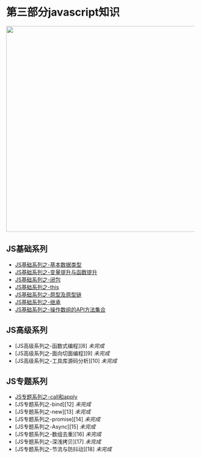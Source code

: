 # 第三部分javascript知识
 
<image src="https://github.com/MarsPen/-notes-summary/blob/master/images/javaScript.png" width="550"></image>

## JS基础系列
* [JS基础系列之-基本数据类型][1]
* [JS基础系列之-变量提升与函数提升][2]
* [JS基础系列之-闭包][3]
* [JS基础系列之-this][4]
* [JS基础系列之-原型及原型链][5]
* [JS基础系列之-继承][6] 
* [JS基础系列之-操作数组的API方法集合][7]

## JS高级系列
* [JS高级系列之-函数式编程][8] *未完成*
* [JS高级系列之-面向切面编程][9] *未完成*
* [JS高级系列之-工具库源码分析][10] *未完成*

## JS专题系列
* [JS专题系列之-call和apply][11]
* [JS专题系列之-bind][12] *未完成*
* [JS专题系列之-new][13] *未完成*
* [JS专题系列之-promise][14] *未完成*
* [JS专题系列之-Async][15] *未完成*
* [JS专题系列之-数组去重][16] *未完成*
* [JS专题系列之-深浅拷贝][17] *未完成*
* [JS专题系列之-节流与防抖动][18] *未完成*




[1]: https://github.com/MarsPen/-notes-summary/blob/master/javascript/type.md
[2]: https://github.com/MarsPen/-notes-summary/blob/master/javascript/voao.md
[3]: https://github.com/MarsPen/-notes-summary/blob/master/javascript/closure.md
[4]: https://github.com/MarsPen/-notes-summary/blob/master/javascript/this.md
[5]: https://github.com/MarsPen/-notes-summary/blob/master/javascript/prototype.md
[6]: https://github.com/MarsPen/-notes-summary/blob/master/javascript/inheritance.md
[7]: https://github.com/MarsPen/-notes-summary/blob/master/javascript/api.md
[11]: https://github.com/MarsPen/-notes-summary/blob/master/javascript/call.md
